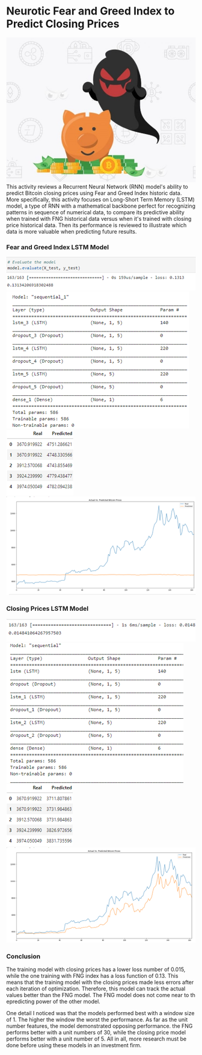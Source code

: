 # Neurotic Fear and Greed Index to Predict Closing Prices
![](Images/FNG-Image.jpg)
<br/>
This activity reviews a Recurrent Neural Network (RNN) model's ability to predict Bitcoin closing prices using Fear and Greed Index historic data. More specifically, this activity focuses on Long-Short Term Memory (LSTM) model, a type of RNN with a mathematical backbone perfect for recognizing patterns in sequence of numerical data, to compare its predictive ability when trained with FNG historical data versus when it's trained with closing price historical data. Then its performance is reviewed to illustrate which data is more valuable when predicting future results.


### Fear and Greed Index LSTM Model
![](Images/FNGloss.png)
<br/>
![](Images/FNGParam.png)
<br/>
![](Images/FNGtable.png)
<br/>
![](Images/FNGat5.png)


### Closing Prices LSTM Model
![](Images/CLSloss.png)
<br/>
![](Images/CLSparam.png)
<br/>
![](Images/CLStable.png)
<br/>
![](Images/CLSat5.png)

### Conclusion

The training model with closing prices has a lower loss number of 0.015, while the one training with FNG index has a loss function of 0.13. This means that the training model with the closing prices made less errors after each iteration of optimization. Therefore, this model can track the actual values better than the FNG model. The FNG model does not come near to th epredicting power of the other model.

One detail I noticed was that the models performed best with a window size of 1. The higher the window the worst the performance. As far as the unit number features, the model demonstrated opposing performance. the FNG performs better with a unit numbers of 30, while the closing price model performs better with a unit number of 5. All in all, more research must be done before using these models in an investment firm.
